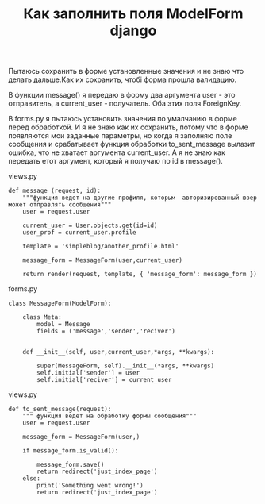 ﻿---
title: "Как заполнить поля ModelForm django"
se.owner.user_id: 343242
se.owner.display_name: "ZheniaFromeverywhere"
se.owner.link: "https://ru.meta.stackoverflow.com/users/343242/zheniafromeverywhere"
se.link: "https://ru.meta.stackoverflow.com/questions/10039/%d0%9a%d0%b0%d0%ba-%d0%b7%d0%b0%d0%bf%d0%be%d0%bb%d0%bd%d0%b8%d1%82%d1%8c-%d0%bf%d0%be%d0%bb%d1%8f-modelform-django"
se.question_id: 10039
se.post_type: question
se.score: 0
---
<p>Пытаюсь сохранить в форме установленные значения и не знаю что делать дальше.Как их сохранить,
чтобі форма прошла валидацию.</p>

<p>В функции message() я передаю в форму два аргумента user - это отправитель, а current_user - получатель.
Оба этих поля ForeignKey.</p>

<p>В forms.py я пытаюсь установить значения по умалчанию в форме перед обработкой. И я не знаю как их сохранить,
потому что в форме появляются мои заданные параметры, но когда я заполняю поле сообщения и срабатывает 
функция обработки to_sent_message вылазит ошибка, что не хватает аргумента current_user. А я не знаю как
передать етот аргумент, который я получаю по id в message().</p>

<p>views.py</p>

<pre><code>def message (request, id):
    """функция ведет на другие профиля, которым  авторизированный юзер может отправлять сообщения"""
    user = request.user

    current_user = User.objects.get(id=id)
    user_prof = current_user.profile

    template = 'simpleblog/another_profile.html'

    message_form = MessageForm(user,current_user)

    return render(request, template, { 'message_form': message_form })
</code></pre>

<p>forms.py</p>

<pre><code>class MessageForm(ModelForm):

    class Meta:
        model = Message
        fields = ('message','sender','reciver')


    def __init__(self, user,current_user,*args, **kwargs):

        super(MessageForm, self).__init__(*args, **kwargs)
        self.initial['sender'] = user
        self.initial['reciver'] = current_user
</code></pre>

<p>views.py</p>

<pre><code>def to_sent_message(request):
    """ функция ведет на обработку формы сообщения"""
    user = request.user

    message_form = MessageForm(user,)

    if message_form.is_valid():

        message_form.save()
        return redirect('just_index_page')
    else:
        print('Something went wrong!')
        return redirect('just_index_page')
</code></pre>
